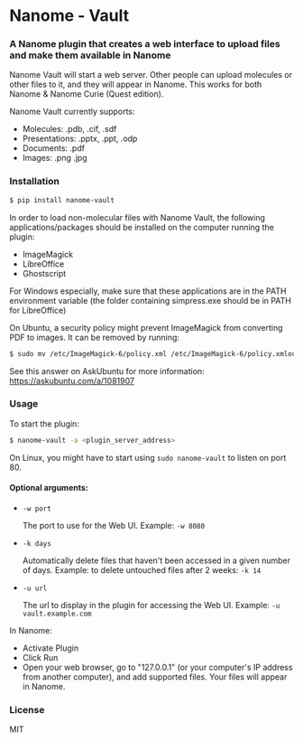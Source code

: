 # Nanome - Vault

### A Nanome plugin that creates a web interface to upload files and make them available in Nanome

Nanome Vault will start a web server. Other people can upload molecules or other files to it, and they will appear in Nanome. This works for both Nanome & Nanome Curie (Quest edition).

Nanome Vault currently supports:

- Molecules: .pdb, .cif, .sdf
- Presentations: .pptx, .ppt, .odp
- Documents: .pdf
- Images: .png .jpg

### Installation

```sh
$ pip install nanome-vault
```

In order to load non-molecular files with Nanome Vault, the following applications/packages should be installed on the computer running the plugin:

- ImageMagick
- LibreOffice
- Ghostscript

For Windows especially, make sure that these applications are in the PATH environment variable (the folder containing simpress.exe should be in PATH for LibreOffice)

On Ubuntu, a security policy might prevent ImageMagick from converting PDF to images.
It can be removed by running:

```sh
$ sudo mv /etc/ImageMagick-6/policy.xml /etc/ImageMagick-6/policy.xmlout
```

See this answer on AskUbuntu for more information: https://askubuntu.com/a/1081907

### Usage

To start the plugin:

```sh
$ nanome-vault -a <plugin_server_address>
```

On Linux, you might have to start using `sudo nanome-vault` to listen on port 80.

#### Optional arguments:

- `-w port`

  The port to use for the Web UI. Example: `-w 8080`

- `-k days`

  Automatically delete files that haven't been accessed in a given number of days. Example: to delete untouched files after 2 weeks: `-k 14`

- `-u url`

  The url to display in the plugin for accessing the Web UI. Example: `-u vault.example.com`

In Nanome:

- Activate Plugin
- Click Run
- Open your web browser, go to "127.0.0.1" (or your computer's IP address from another computer), and add supported files. Your files will appear in Nanome.

### License

MIT
